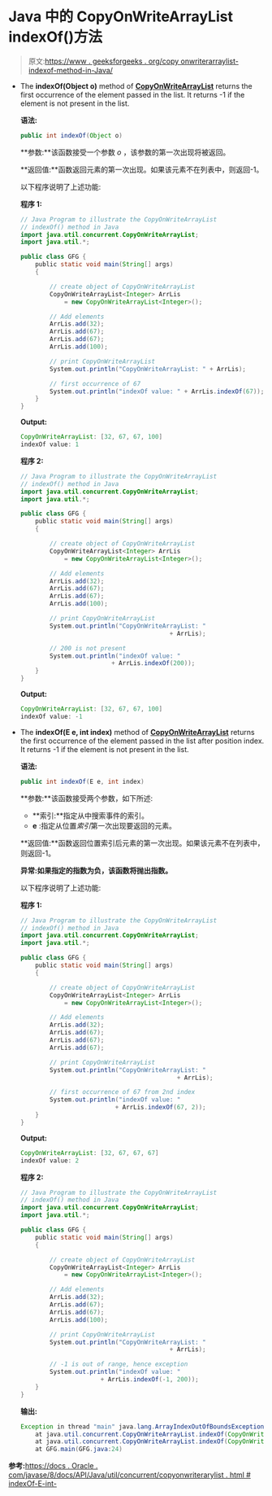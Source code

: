 # Java 中的 CopyOnWriteArrayList indexOf()方法

> 原文:[https://www . geeksforgeeks . org/copy onwriterarraylist-indexof-method-in-Java/](https://www.geeksforgeeks.org/copyonwritearraylist-indexof-method-in-java/)

*   The **indexOf(Object o)** method of **[CopyOnWriteArrayList](https://www.geeksforgeeks.org/copyonwritearraylist-in-java/)** returns the first occurrence of the element passed in the list. It returns -1 if the element is not present in the list.

    **语法:**

    ```java
    public int indexOf(Object o)
    ```

    **参数:**该函数接受一个参数 *o* ，该参数的第一次出现将被返回。

    **返回值:**函数返回元素的第一次出现。如果该元素不在列表中，则返回-1。

    以下程序说明了上述功能:

    **程序 1:**

    ```java
    // Java Program to illustrate the CopyOnWriteArrayList
    // indexOf() method in Java
    import java.util.concurrent.CopyOnWriteArrayList;
    import java.util.*;

    public class GFG {
        public static void main(String[] args)
        {

            // create object of CopyOnWriteArrayList
            CopyOnWriteArrayList<Integer> ArrLis
                = new CopyOnWriteArrayList<Integer>();

            // Add elements
            ArrLis.add(32);
            ArrLis.add(67);
            ArrLis.add(67);
            ArrLis.add(100);

            // print CopyOnWriteArrayList
            System.out.println("CopyOnWriteArrayList: " + ArrLis);

            // first occurrence of 67
            System.out.println("indexOf value: " + ArrLis.indexOf(67));
        }
    }
    ```

    **Output:**

    ```java
    CopyOnWriteArrayList: [32, 67, 67, 100]
    indexOf value: 1

    ```

    **程序 2:**

    ```java
    // Java Program to illustrate the CopyOnWriteArrayList
    // indexOf() method in Java
    import java.util.concurrent.CopyOnWriteArrayList;
    import java.util.*;

    public class GFG {
        public static void main(String[] args)
        {

            // create object of CopyOnWriteArrayList
            CopyOnWriteArrayList<Integer> ArrLis
                = new CopyOnWriteArrayList<Integer>();

            // Add elements
            ArrLis.add(32);
            ArrLis.add(67);
            ArrLis.add(67);
            ArrLis.add(100);

            // print CopyOnWriteArrayList
            System.out.println("CopyOnWriteArrayList: " 
                                             + ArrLis);

            // 200 is not present
            System.out.println("indexOf value: " 
                             + ArrLis.indexOf(200));
        }
    }
    ```

    **Output:**

    ```java
    CopyOnWriteArrayList: [32, 67, 67, 100]
    indexOf value: -1

    ```

*   The **indexOf(E e, int index)** method of **[CopyOnWriteArrayList](https://www.geeksforgeeks.org/copyonwritearraylist-in-java/)** returns the first occurrence of the element passed in the list after position index. It returns -1 if the element is not present in the list.

    **语法:**

    ```java
    public int indexOf(E e, int index)
    ```

    **参数:**该函数接受两个参数，如下所述:

    *   **索引:**指定从中搜索事件的索引。
    *   **e** :指定从位置*索引*第一次出现要返回的元素。

    **返回值:**函数返回位置索引后元素的第一次出现。如果该元素不在列表中，则返回-1。

    **异常:**如果指定的指数为负，该函数将抛出**指数。**

    以下程序说明了上述功能:

    **程序 1:**

    ```java
    // Java Program to illustrate the CopyOnWriteArrayList
    // indexOf() method in Java
    import java.util.concurrent.CopyOnWriteArrayList;
    import java.util.*;

    public class GFG {
        public static void main(String[] args)
        {

            // create object of CopyOnWriteArrayList
            CopyOnWriteArrayList<Integer> ArrLis
                = new CopyOnWriteArrayList<Integer>();

            // Add elements
            ArrLis.add(32);
            ArrLis.add(67);
            ArrLis.add(67);
            ArrLis.add(67);

            // print CopyOnWriteArrayList
            System.out.println("CopyOnWriteArrayList: " 
                                               + ArrLis);

            // first occurrence of 67 from 2nd index
            System.out.println("indexOf value: " 
                              + ArrLis.indexOf(67, 2));
        }
    }
    ```

    **Output:**

    ```java
    CopyOnWriteArrayList: [32, 67, 67, 67]
    indexOf value: 2

    ```

    **程序 2:**

    ```java
    // Java Program to illustrate the CopyOnWriteArrayList
    // indexOf() method in Java
    import java.util.concurrent.CopyOnWriteArrayList;
    import java.util.*;

    public class GFG {
        public static void main(String[] args)
        {

            // create object of CopyOnWriteArrayList
            CopyOnWriteArrayList<Integer> ArrLis
                = new CopyOnWriteArrayList<Integer>();

            // Add elements
            ArrLis.add(32);
            ArrLis.add(67);
            ArrLis.add(67);
            ArrLis.add(100);

            // print CopyOnWriteArrayList
            System.out.println("CopyOnWriteArrayList: "
                                             + ArrLis);

            // -1 is out of range, hence exception
            System.out.println("indexOf value: " 
                          + ArrLis.indexOf(-1, 200));
        }
    }
    ```

    **输出:**

    ```java
    Exception in thread "main" java.lang.ArrayIndexOutOfBoundsException: -1
        at java.util.concurrent.CopyOnWriteArrayList.indexOf(CopyOnWriteArrayList.java:198)
        at java.util.concurrent.CopyOnWriteArrayList.indexOf(CopyOnWriteArrayList.java:263)
        at GFG.main(GFG.java:24)
    ```

**参考:**[https://docs . Oracle . com/javase/8/docs/API/Java/util/concurrent/copyonwriterarylist . html # indexOf-E-int-](https://docs.oracle.com/javase/8/docs/api/java/util/concurrent/CopyOnWriteArrayList.html#indexOf-E-int-)